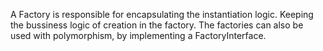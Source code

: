 A Factory is responsible for encapsulating the instantiation logic.
Keeping the bussiness logic of creation in the factory.
The factories can also be used with polymorphism, by implementing a FactoryInterface.